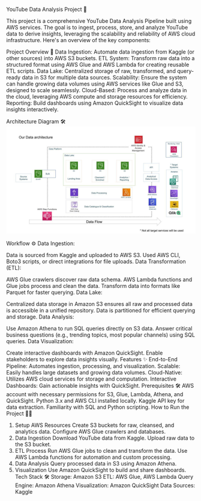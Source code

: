 YouTube Data Analysis Project 🚀


This project is a comprehensive YouTube Data Analysis Pipeline built using AWS services. The goal is to ingest, process, store, and analyze YouTube data to derive insights, leveraging the scalability and reliability of AWS cloud infrastructure. Here's an overview of the key components:

Project Overview 🎯
Data Ingestion: Automate data ingestion from Kaggle (or other sources) into AWS S3 buckets.
ETL System: Transform raw data into a structured format using AWS Glue and AWS Lambda for creating reusable ETL scripts.
Data Lake: Centralized storage of raw, transformed, and query-ready data in S3 for multiple data sources.
Scalability: Ensure the system can handle growing data volumes using AWS services like Glue and S3, designed to scale seamlessly.
Cloud-Based: Process and analyze data in the cloud, leveraging AWS compute and storage resources for efficiency.
Reporting: Build dashboards using Amazon QuickSight to visualize data insights interactively.

Architecture Diagram 🛠️
![Alt text](architecture.jpeg)

Workflow ⚙️
Data Ingestion:

Data is sourced from Kaggle and uploaded to AWS S3.
Used AWS CLI, Boto3 scripts, or direct integrations for file uploads.
Data Transformation (ETL):

AWS Glue crawlers discover raw data schema.
AWS Lambda functions and Glue jobs process and clean the data.
Transform data into formats like Parquet for faster querying.
Data Lake:

Centralized data storage in Amazon S3 ensures all raw and processed data is accessible in a unified repository.
Data is partitioned for efficient querying and storage.
Data Analysis:

Use Amazon Athena to run SQL queries directly on S3 data.
Answer critical business questions (e.g., trending topics, most popular channels) using SQL queries.
Data Visualization:

Create interactive dashboards with Amazon QuickSight.
Enable stakeholders to explore data insights visually.
Features ✨
End-to-End Pipeline: Automates ingestion, processing, and visualization.
Scalable: Easily handles large datasets and growing data volumes.
Cloud-Native: Utilizes AWS cloud services for storage and computation.
Interactive Dashboards: Gain actionable insights with QuickSight.
Prerequisites 🛠️
AWS account with necessary permissions for S3, Glue, Lambda, Athena, and QuickSight.
Python 3.x and AWS CLI installed locally.
Kaggle API key for data extraction.
Familiarity with SQL and Python scripting.
How to Run the Project 🏃‍♂️
1. Setup AWS Resources
Create S3 buckets for raw, cleansed, and analytics data.
Configure AWS Glue crawlers and databases.
2. Data Ingestion
Download YouTube data from Kaggle.
Upload raw data to the S3 bucket.
3. ETL Process
Run AWS Glue jobs to clean and transform the data.
Use AWS Lambda functions for automation and custom processing.
4. Data Analysis
Query processed data in S3 using Amazon Athena.
5. Visualization
Use Amazon QuickSight to build and share dashboards.
Tech Stack 🛠️
Storage: Amazon S3
ETL: AWS Glue, AWS Lambda
Query Engine: Amazon Athena
Visualization: Amazon QuickSight
Data Sources: Kaggle
